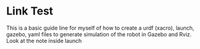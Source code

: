 # Link Test

This is a basic guide line for myself of how to create a urdf (xacro), launch, gazebo, yaml files to generate simulation of the robot in Gazebo and Rviz. Look at the note inside launch

